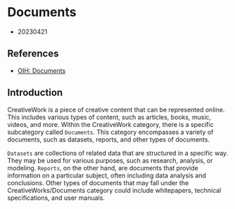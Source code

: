 # Documents

- 20230421

## References

- [OIH: Documents](https://book.oceaninfohub.org/thematics/docs/README.html#documents)

## Introduction

CreativeWork is a piece of creative content that can be represented online.
This includes various types of content, such as articles, books, music, videos,
and more. Within the CreativeWork category, there is a specific subcategory
called `Documents`. This category encompasses a variety of documents, such as
datasets, reports, and other types of documents.

`Datasets` are collections of related data that are structured in a specific way.
They may be used for various purposes, such as research, analysis, or modeling.
`Reports`, on the other hand, are documents that provide information on a
particular subject, often including data analysis and conclusions. Other types
of documents that may fall under the CreativeWorks/Documents category could
include whitepapers, technical specifications, and user manuals.
